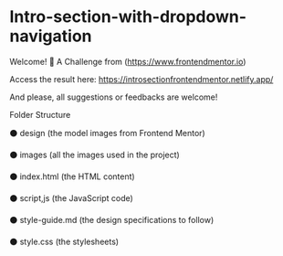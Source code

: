 # Intro-section-with-dropdown-navigation

Welcome! 🙋
A Challenge from (https://www.frontendmentor.io)

Access the result here: https://introsectionfrontendmentor.netlify.app/

And please, all suggestions or feedbacks are welcome!

Folder Structure

⚫ design (the model images from Frontend Mentor)

⚫ images (all the images used in the project)

⚫ index.html (the HTML content)

⚫ script,js (the JavaScript code)

⚫ style-guide.md (the design specifications to follow)

⚫ style.css (the stylesheets)
